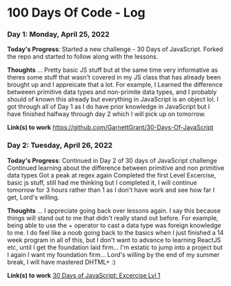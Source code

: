 # 100 Days Of Code - Log

### Day 1: Monday, April 25, 2022

**Today's Progress**: 
Started a new challenge - 30 Days of JavaScript.
Forked the repo and started to follow along with the lessons.


**Thoughts** ...
Pretty basic JS stuff but at the same time very informative as theres some stuff that wasn't covered in my JS class that has already been brought up and I appreicate that a lot. 
For example, I Learned the difference betweeen primitive data types and non-primite data types, and I probably should of known this already but everything in JavaScript is an object lol.
I got through all of Day 1 as I do have prior knowledge in JavaScript but I have finished halfway through day 2 which I will pick up on tomorrow. 


**Link(s) to work**
https://github.com/GarnettGrant/30-Days-Of-JavaScript


### Day 2: Tuesday, April 26, 2022

**Today's Progress**: 
Continued in Day 2 of 30 days of JavaScript challenge
Continued learning about the difference between primitive and non primitive data types
Got a peak at regex again
Completed the first Level Excercise, basic js stuff, still had me thinking but I completed it, I will continue tomorrow for 3 hours rather than 1 as I don't have work and see how far I get, Lord's willing. 

**Thoughts** ...
I appreciate going back over lessons again. I say this because things will stand out to me that didn't really stand out before. For example, being able to use the + operator to cast a data type was foreign knowledge to me. I do feel like a noob going back to the basics when I just finished a 14 week program in all of this, but I don't want to advance to learning ReactJS etc, until I get the foundation laid firm... I'm estatic to jump into a project but I again I want my foundation firm... Lord's willing by the end of my summer break, I will have mastered DHTML+ :)

**Link(s) to work**
<a href="https://github.com/GarnettGrant/30-Days-Of-JavaScript/blob/master/02_Day_Data_types/excerciseLvl1.js">30 Days of JavaScript: Excercise Lvl 1</a>
